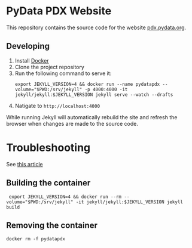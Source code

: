 # PyData PDX Website

This repository contains the source code for the website [pdx.pydata.org](https://pdx.pydata.org).

## Developing

1. Install [Docker](https://docs.docker.com/v17.12/install/)
2. Clone the project repository
3. Run the following command to serve it:
   ```
   export JEKYLL_VERSION=4 && docker run --name pydatapdx --volume="$PWD:/srv/jekyll" -p 4000:4000 -it jekyll/jekyll:$JEKYLL_VERSION jekyll serve --watch --drafts
   ```
5. Natigate to `http://localhost:4000`

While running Jekyll will automatically rebuild the site and refresh the browser when changes are made to the source code.

# Troubleshooting
See [this article](https://ddewaele.github.io/running-jekyll-in-docker/)

## Building the container
```
 export JEKYLL_VERSION=4 && docker run --rm --volume="$PWD:/srv/jekyll" -it jekyll/jekyll:$JEKYLL_VERSION jekyll build
```

## Removing the container
```
docker rm -f pydatapdx
```
